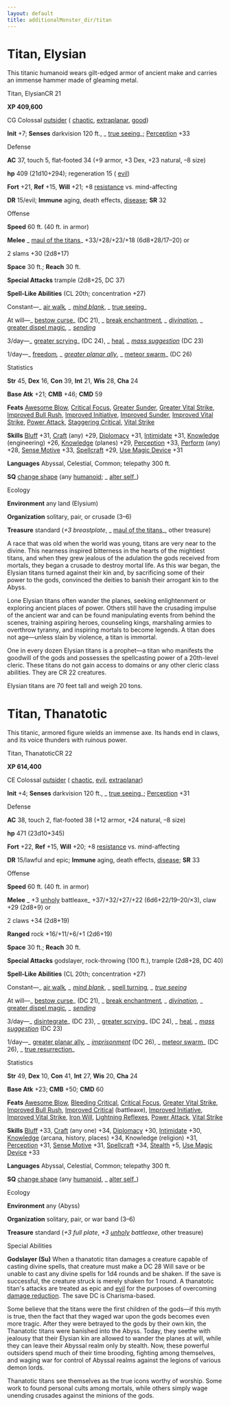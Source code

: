 ```yaml
---
layout: default
title: additionalMonster_dir/titan
---
```

# Titan, Elysian

This titanic humanoid wears gilt-edged armor of ancient make and carries an immense hammer made of gleaming metal.

Titan, ElysianCR 21

**XP 409,600**

CG Colossal [outsider](monsters/creatureTypes#_outsider) ( [chaotic](monster_dir/creatureTypes#_chaotic-subtype), [extraplanar](monsters/creatureTypes#_extraplanar-subtype), [good](monster_dir/creatureTypes#_good-subtype))

**Init** +7; **Senses** darkvision 120 ft., _ [true seeing](additionalMonsters/../spell_dir/trueSeeing#_true-seeing)_; [Perception](additionalMonsters/../skill_dir/perception#_perception) +33

Defense

**AC** 37, touch 5, flat-footed 34 (+9 armor, +3 Dex, +23 natural, –8 size)

**hp** 409 (21d10+294); regeneration 15 ( [evil](monsters/creatureTypes#_evil-subtype))

**Fort** +21, **Ref** +15, **Will** +21; +8 [resistance](monster_dir/universalMonsterRules#_resistance) vs. mind-affecting

**DR** 15/evil; **Immune** aging, death effects, [disease](monster_dir/universalMonsterRules#_disease-(ex-or-su)); **SR** 32

Offense

**Speed** 60 ft. (40 ft. in armor)

**Melee** _ [maul of the titans](additionalMonsters/../magicItem_dir/wondrousItems#_maul-of-the-titans)_ +33/+28/+23/+18 (6d8+28/17–20) or

2 slams +30 (2d8+17)

**Space** 30 ft.; **Reach** 30 ft.

**Special Attacks** trample (2d8+25, DC 37)

**Spell-Like Abilities** (CL 20th; concentration +27)

Constant—_ [air walk](additionalMonster_dir/../spell_dir/airWalk#_air-walk)_, _ [mind blank](additionalMonsters/../spell_dir/mindBlank#_mind-blank)_, _ [true seeing](additionalMonsters/../spell_dir/trueSeeing#_true-seeing)_

At will—_ [bestow curse](additionalMonsters/../spell_dir/bestowCurse#_bestow-curse)_ (DC 21), _ [break enchantment](additionalMonsters/../spell_dir/breakEnchantment#_break-enchantment)_, _ [divination](additionalMonsters/../spell_dir/divination#_divination)_, _ [greater dispel magic](additionalMonsters/../spell_dir/dispelMagic#_dispel-magic-greater)_, _ [sending](additionalMonsters/../spell_dir/sending#_sending)_

3/day—_ [greater scrying](additionalMonster_dir/../spell_dir/scrying#_scrying-greater)_ (DC 24), _ [heal](additionalMonsters/../spell_dir/heal#_heal)_, _ [mass suggestion](additionalMonsters/../spell_dir/suggestion#_suggestion-mass)_ (DC 23)

1/day—_ [freedom](additionalMonster_dir/../spell_dir/freedom#_freedom)_, _ [greater planar ally](additionalMonsters/../spell_dir/planarAlly#_planar-ally-greater)_, _ [meteor swarm](additionalMonsters/../spell_dir/meteorSwarm#_meteor-swarm)_ (DC 26)

Statistics

**Str** 45, **Dex** 16, **Con** 39, **Int** 21, **Wis** 28, **Cha** 24

**Base Atk** +21; **CMB** +46; **CMD** 59

**Feats** [Awesome Blow](additionalMonsters/../monster_dir/monsterFeats#_awesome-blow), [Critical Focus](additionalMonsters/../feats#_critical-focus), [Greater Sunder](additionalMonster_dir/../feats#_greater-sunder), [Greater Vital Strike](additionalMonster_dir/../feats#_greater-vital-strike), [Improved Bull Rush](additionalMonster_dir/../feats#_improved-bull-rush), [Improved Initiative](additionalMonster_dir/../feats#_improved-initiative), [Improved Sunder](additionalMonster_dir/../feats#_improved-sunder), [Improved Vital Strike](additionalMonster_dir/../feats#_improved-vital-strike), [Power Attack](additionalMonster_dir/../feats#_power-attack), [Staggering Critical](additionalMonster_dir/../feats#_staggering-critical), [Vital Strike](additionalMonster_dir/../feats#_vital-strike)

**Skills** [Bluff](additionalMonster_dir/../skill_dir/bluff#_bluff) +31, [Craft](additionalMonsters/../skill_dir/craft#_craft) (any) +29, [Diplomacy](additionalMonsters/../skill_dir/diplomacy#_diplomacy) +31, [Intimidate](additionalMonsters/../skill_dir/intimidate#_intimidate) +31, [Knowledge](additionalMonsters/../skill_dir/knowledge#_knowledge) (engineering) +26, [Knowledge](additionalMonsters/../skill_dir/knowledge#_knowledge) (planes) +29, [Perception](additionalMonsters/../skill_dir/perception#_perception) +33, [Perform](additionalMonsters/../skill_dir/perform#_perform) (any) +28, [Sense Motive](additionalMonsters/../skill_dir/senseMotive#_sense-motive) +33, [Spellcraft](additionalMonsters/../skill_dir/spellcraft#_spellcraft) +29, [Use Magic Device](additionalMonsters/../skill_dir/useMagicDevice#_use-magic-device) +31

**Languages** Abyssal, Celestial, Common; telepathy 300 ft.

**SQ** [change shape](monsters/universalMonsterRules#_change-shape) (any [humanoid](monster_dir/creatureTypes#_humanoid); _ [alter self](additionalMonsters/../spell_dir/alterSelf#_alter-self)_)

Ecology

**Environment** any land (Elysium)

**Organization** solitary, pair, or crusade (3–6)

**Treasure** standard (_+3 breastplate_, _ [maul of the titans](additionalMonsters/../magicItem_dir/wondrousItems#_maul-of-the-titans)_, other treasure)

A race that was old when the world was young, titans are very near to the divine. This nearness inspired bitterness in the hearts of the mightiest titans, and when they grew jealous of the adulation the gods received from mortals, they began a crusade to destroy mortal life. As this war began, the Elysian titans turned against their kin and, by sacrificing some of their power to the gods, convinced the deities to banish their arrogant kin to the Abyss.

Lone Elysian titans often wander the planes, seeking enlightenment or exploring ancient places of power. Others still have the crusading impulse of the ancient war and can be found manipulating events from behind the scenes, training aspiring heroes, counseling kings, marshaling armies to overthrow tyranny, and inspiring mortals to become legends. A titan does not age—unless slain by violence, a titan is immortal.

One in every dozen Elysian titans is a prophet—a titan who manifests the goodwill of the gods and possesses the spellcasting power of a 20th-level cleric. These titans do not gain access to domains or any other cleric class abilities. They are CR 22 creatures.

Elysian titans are 70 feet tall and weigh 20 tons.

# Titan, Thanatotic

This titanic, armored figure wields an immense axe. Its hands end in claws, and its voice thunders with ruinous power.

Titan, ThanatoticCR 22

**XP 614,400**

CE Colossal [outsider](monsters/creatureTypes#_outsider) ( [chaotic](monster_dir/creatureTypes#_chaotic-subtype), [evil](monsters/creatureTypes#_evil-subtype), [extraplanar](monster_dir/creatureTypes#_extraplanar-subtype))

**Init** +4; **Senses** darkvision 120 ft., _ [true seeing](additionalMonsters/../spell_dir/trueSeeing#_true-seeing)_; [Perception](additionalMonsters/../skill_dir/perception#_perception) +31

Defense

**AC** 38, touch 2, flat-footed 38 (+12 armor, +24 natural, –8 size)

**hp** 471 (23d10+345)

**Fort** +22, **Ref** +15, **Will** +20; +8 [resistance](monsters/universalMonsterRules#_resistance) vs. mind-affecting

**DR** 15/lawful and epic; **Immune** aging, death effects, [disease](monster_dir/universalMonsterRules#_disease-(ex-or-su)); **SR** 33

Offense

**Speed** 60 ft. (40 ft. in armor)

**Melee** _ +3 [unholy](additionalMonsters/../magicItem_dir/weapons#_unholy) battleaxe_ +37/+32/+27/+22 (6d6+22/19–20/×3), claw +29 (2d8+9) or

2 claws +34 (2d8+19)

**Ranged** rock +16/+11/+6/+1 (2d6+19)

**Space** 30 ft.; **Reach** 30 ft.

**Special Attacks** godslayer, rock-throwing (100 ft.), trample (2d8+28, DC 40)

**Spell-Like Abilities** (CL 20th; concentration +27)

Constant—_ [air walk](additionalMonster_dir/../spell_dir/airWalk#_air-walk)_, _ [mind blank](additionalMonsters/../spell_dir/mindBlank#_mind-blank)_, _ [spell turning](additionalMonsters/../spell_dir/spellTurning#_spell-turning)_, _ [true seeing](additionalMonsters/../spell_dir/trueSeeing#_true-seeing)_

At will—_ [bestow curse](additionalMonsters/../spell_dir/bestowCurse#_bestow-curse)_ (DC 21), _ [break enchantment](additionalMonsters/../spell_dir/breakEnchantment#_break-enchantment)_, _ [divination](additionalMonsters/../spell_dir/divination#_divination)_, _ [greater dispel magic](additionalMonsters/../spell_dir/dispelMagic#_dispel-magic-greater)_, _ [sending](additionalMonsters/../spell_dir/sending#_sending)_

3/day—_ [disintegrate](additionalMonster_dir/../spell_dir/disintegrate#_disintegrate)_ (DC 23), _ [greater scrying](additionalMonsters/../spell_dir/scrying#_scrying-greater)_ (DC 24), _ [heal](additionalMonsters/../spell_dir/heal#_heal)_, _ [mass suggestion](additionalMonsters/../spell_dir/suggestion#_suggestion-mass)_ (DC 23)

1/day—_ [greater planar ally](additionalMonster_dir/../spell_dir/planarAlly#_planar-ally-greater)_, _ [imprisonment](additionalMonsters/../spell_dir/imprisonment#_imprisonment)_ (DC 26), _ [meteor swarm](additionalMonsters/../spell_dir/meteorSwarm#_meteor-swarm)_ (DC 26), _ [true resurrection](additionalMonsters/../spell_dir/trueResurrection#_true-resurrection)_

Statistics

**Str** 49, **Dex** 10, **Con** 41, **Int** 27, **Wis** 20, **Cha** 24

**Base Atk** +23; **CMB** +50; **CMD** 60

**Feats** [Awesome Blow](additionalMonsters/../monster_dir/monsterFeats#_awesome-blow), [Bleeding Critical](additionalMonsters/../feats#_bleeding-critical), [Critical Focus](additionalMonster_dir/../feats#_critical-focus), [Greater Vital Strike](additionalMonster_dir/../feats#_greater-vital-strike), [Improved Bull Rush](additionalMonster_dir/../feats#_improved-bull-rush), [Improved Critical](additionalMonster_dir/../feats#_improved-critical) (battleaxe), [Improved Initiative](additionalMonster_dir/../feats#_improved-initiative), [Improved Vital Strike](additionalMonster_dir/../feats#_improved-vital-strike), [Iron Will](additionalMonster_dir/../feats#_iron-will), [Lightning Reflexes](additionalMonster_dir/../feats#_lightning-reflexes), [Power Attack](additionalMonster_dir/../feats#_power-attack), [Vital Strike](additionalMonster_dir/../feats#_vital-strike)

**Skills** [Bluff](additionalMonster_dir/../skill_dir/bluff#_bluff) +33, [Craft](additionalMonsters/../skill_dir/craft#_craft) (any one) +34, [Diplomacy](additionalMonsters/../skill_dir/diplomacy#_diplomacy) +30, [Intimidate](additionalMonsters/../skill_dir/intimidate#_intimidate) +30, [Knowledge](additionalMonsters/../skill_dir/knowledge#_knowledge) (arcana, history, places) +34, Knowledge (religion) +31, [Perception](additionalMonsters/../skill_dir/perception#_perception) +31, [Sense Motive](additionalMonsters/../skill_dir/senseMotive#_sense-motive) +31, [Spellcraft](additionalMonsters/../skill_dir/spellcraft#_spellcraft) +34, [Stealth](additionalMonsters/../skill_dir/stealth#_stealth) +5, [Use Magic Device](additionalMonsters/../skill_dir/useMagicDevice#_use-magic-device) +33

**Languages** Abyssal, Celestial, Common; telepathy 300 ft.

**SQ** [change shape](monsters/universalMonsterRules#_change-shape) (any [humanoid](monster_dir/creatureTypes#_humanoid), _ [alter self](additionalMonsters/../spell_dir/alterSelf#_alter-self)_)

Ecology

**Environment** any (Abyss)

**Organization** solitary, pair, or war band (3–6)

**Treasure** standard (_+3 full plate_, _+3 [unholy](additionalMonsters/../magicItem_dir/weapons#_unholy) battleaxe_, other treasure)

Special Abilities

**Godslayer (Su)** When a thanatotic titan damages a creature capable of casting divine spells, that creature must make a DC 28 Will save or be unable to cast any divine spells for 1d4 rounds and be shaken. If the save is successful, the creature struck is merely shaken for 1 round. A thanatotic titan's attacks are treated as epic and [evil](monsters/creatureTypes#_evil-subtype) for the purposes of overcoming [damage reduction](monster_dir/universalMonsterRules#_damage-reduction-(ex-or-su)). The save DC is Charisma-based.

Some believe that the titans were the first children of the gods—if this myth is true, then the fact that they waged war upon the gods becomes even more tragic. After they were betrayed to the gods by their own kin, the Thanatotic titans were banished into the Abyss. Today, they seethe with jealousy that their Elysian kin are allowed to wander the planes at will, while they can leave their Abyssal realm only by stealth. Now, these powerful outsiders spend much of their time brooding, fighting among themselves, and waging war for control of Abyssal realms against the legions of various demon lords.

Thanatotic titans see themselves as the true icons worthy of worship. Some work to found personal cults among mortals, while others simply wage unending crusades against the minions of the gods.

